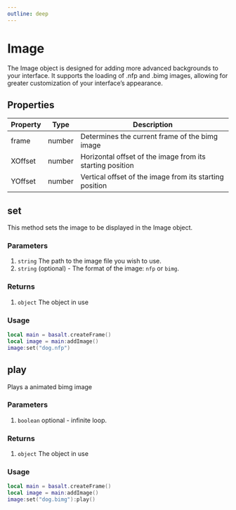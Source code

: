 ```yaml
---
outline: deep
---
```


# Image

The Image object is designed for adding more advanced backgrounds to your interface. It supports the loading of .nfp and .bimg images, allowing for greater customization of your interface’s appearance.

## Properties

|Property|Type|Description|
|---|---|---|
|frame|number|Determines the current frame of the bimg image
|XOffset|number|Horizontal offset of the image from its starting position
|YOffset|number|Vertical offset of the image from its starting position

## set

This method sets the image to be displayed in the Image object.

### Parameters

1. `string` The path to the image file you wish to use.
2. `string` (optional) - The format of the image: `nfp` or `bimg`.

### Returns

1. `object` The object in use

### Usage

```lua
local main = basalt.createFrame()
local image = main:addImage()
image:set("dog.nfp")
```

## play

Plays a animated bimg image

### Parameters

1. `boolean` optional - infinite loop.

### Returns

1. `object` The object in use

### Usage

```lua
local main = basalt.createFrame()
local image = main:addImage()
image:set("dog.bimg"):play()
```
